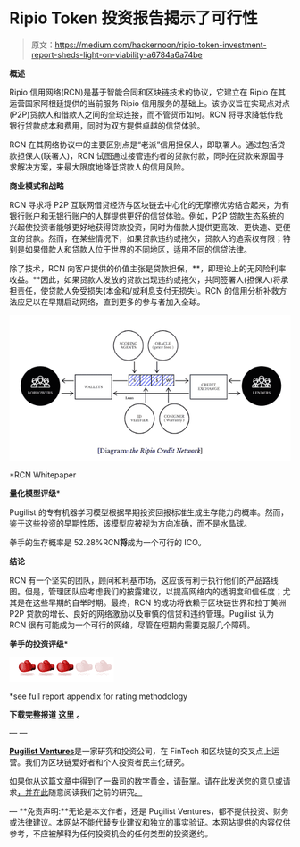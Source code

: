 # Ripio Token 投资报告揭示了可行性

> 原文：<https://medium.com/hackernoon/ripio-token-investment-report-sheds-light-on-viability-a6784a6a74be>

**概述**

Ripio 信用网络(RCN)是基于智能合同和区块链技术的协议，它建立在 Ripio 在其运营国家阿根廷提供的当前服务 Ripio 信用服务的基础上。该协议旨在实现点对点(P2P)贷款人和借款人之间的全球连接，而不管货币如何。RCN 将寻求降低传统银行贷款成本和费用，同时为双方提供卓越的信贷体验。

RCN 在其网络协议中的主要区别点是“老派”信用担保人，即联署人。通过包括贷款担保人(联署人)，RCN 试图通过接管违约者的贷款付款，同时在贷款来源国寻求解决方案，来最大限度地降低贷款人的信用风险。

**商业模式和战略**

RCN 寻求将 P2P 互联网借贷经济与区块链去中心化的无摩擦优势结合起来，为有银行账户和无银行账户的人群提供更好的信贷体验。例如，P2P 贷款生态系统的兴起使投资者能够更好地获得贷款投资，同时为借款人提供更高效、更快速、更便宜的贷款。然而，在某些情况下，如果贷款违约或拖欠，贷款人的追索权有限；特别是如果借款人和贷款人位于世界的不同地区，适用不同的信贷法律。

除了技术，RCN 向客户提供的价值主张是贷款担保，**，即理论上的无风险利率收益。**因此，如果贷款人发放的贷款出现违约或拖欠，共同签署人(担保人)将承担责任，使贷款人免受损失(本金和/或利息支付无损失)。RCN 的信用分析补救方法应足以在早期启动网络，直到更多的参与者加入全球。

![](img/fd6af0dbbf4da5847ec898165ee68751.png)

*RCN Whitepaper

**量化模型评级***

Pugilist 的专有机器学习模型根据早期投资回报标准生成生存能力的概率。然而，鉴于这些投资的早期性质，该模型应被视为方向准确，而不是水晶球。

拳手的生存概率是 52.28%RCN**将**成为一个可行的 ICO。

**结论**

RCN 有一个坚实的团队，顾问和利基市场，这应该有利于执行他们的产品路线图。但是，管理团队应考虑我们的披露建议，以提高网络内的透明度和信任度；尤其是在这些早期的自举时期。最终，RCN 的成功将依赖于区块链世界和拉丁美洲 P2P 贷款的增长、良好的网络激励以及审慎的信贷和违约管理。Pugilist 认为 RCN 很有可能成为一个可行的网络，尽管在短期内需要克服几个障碍。

**拳手的投资评级***

![](img/f255d862bf5c9f608d5ff09cb385489f.png)

*see full report appendix for rating methodology

**下载完整报道** [**这里**](https://pugilistvc.com/wp-content/uploads/2017/11/Ripio_analysis_v1.pdf) **。**

— —

[**Pugilist Ventures**](http://pugilistvc.com)是一家研究和投资公司，在 FinTech 和区块链的交叉点上运营。我们为区块链爱好者和个人投资者民主化研究。

如果你从这篇文章中得到了一盎司的数字黄金，请鼓掌。请在此发送您的意见或请求[，并在此](mailto:chris@pugilistvc.com)随意阅读我们之前的研究[。](https://pugilistvc.com/blog/)

—
**免责声明:**无论是本文作者，还是 Pugilist Ventures，都不提供投资、财务或法律建议。本网站不能代替专业建议和独立的事实验证。本网站提供的内容仅供参考，不应被解释为任何投资机会的任何类型的投资邀约。